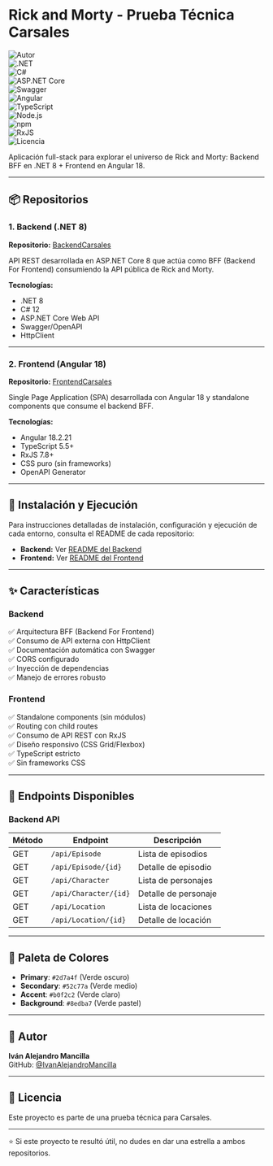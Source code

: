 # Rick and Morty - Prueba Técnica Carsales

![Autor](https://img.shields.io/badge/Autor-Iv%C3%A1n%20Mancilla-lightgrey)  
![.NET](https://img.shields.io/badge/.NET-8.0-512BD4?logo=dotnet&logoColor=white)  
![C#](https://img.shields.io/badge/C%23-12.0-239120?logo=csharp&logoColor=white)  
![ASP.NET Core](https://img.shields.io/badge/ASP.NET%20Core-8.0-512BD4?logo=dotnet&logoColor=white)  
![Swagger](https://img.shields.io/badge/Swagger-OpenAPI-85EA2D?logo=swagger&logoColor=black)  
![Angular](https://img.shields.io/badge/Angular-18.2.21-DD0031?logo=angular&logoColor=white)  
![TypeScript](https://img.shields.io/badge/TypeScript-5.5+-3178C6?logo=typescript&logoColor=white)  
![Node.js](https://img.shields.io/badge/Node.js-18+-339933?logo=node.js&logoColor=white)  
![npm](https://img.shields.io/badge/npm-10+-CB3837?logo=npm&logoColor=white)  
![RxJS](https://img.shields.io/badge/RxJS-7.8+-B7178C?logo=reactivex&logoColor=white)  
![Licencia](https://img.shields.io/badge/Licencia-Unlicense-blue)

Aplicación full-stack para explorar el universo de Rick and Morty: Backend BFF en .NET 8 + Frontend en Angular 18.

---

## 📦 Repositorios

### 1. Backend (.NET 8)
**Repositorio:** [BackendCarsales](https://github.com/IvanAlejandroMancilla/BackendCarsales)

API REST desarrollada en ASP.NET Core 8 que actúa como BFF (Backend For Frontend) consumiendo la API pública de Rick and Morty.

**Tecnologías:**
- .NET 8
- C# 12
- ASP.NET Core Web API
- Swagger/OpenAPI
- HttpClient

---

### 2. Frontend (Angular 18)
**Repositorio:** [FrontendCarsales](https://github.com/IvanAlejandroMancilla/FrontendCarsales)

Single Page Application (SPA) desarrollada con Angular 18 y standalone components que consume el backend BFF.

**Tecnologías:**
- Angular 18.2.21
- TypeScript 5.5+
- RxJS 7.8+
- CSS puro (sin frameworks)
- OpenAPI Generator

---

## 🚀 Instalación y Ejecución

Para instrucciones detalladas de instalación, configuración y ejecución de cada entorno, consulta el README de cada repositorio:

- **Backend:** Ver [README del Backend](https://github.com/IvanAlejandroMancilla/BackendCarsales#readme)
- **Frontend:** Ver [README del Frontend](https://github.com/IvanAlejandroMancilla/FrontendCarsales#readme)

---

## ✨ Características

### Backend
✅ Arquitectura BFF (Backend For Frontend)  
✅ Consumo de API externa con HttpClient  
✅ Documentación automática con Swagger  
✅ CORS configurado  
✅ Inyección de dependencias  
✅ Manejo de errores robusto  

### Frontend
✅ Standalone components (sin módulos)  
✅ Routing con child routes  
✅ Consumo de API REST con RxJS  
✅ Diseño responsivo (CSS Grid/Flexbox)  
✅ TypeScript estricto  
✅ Sin frameworks CSS  

---

## 📂 Endpoints Disponibles

### Backend API

| Método | Endpoint | Descripción |
|--------|----------|-------------|
| GET | `/api/Episode` | Lista de episodios |
| GET | `/api/Episode/{id}` | Detalle de episodio |
| GET | `/api/Character` | Lista de personajes | 
| GET | `/api/Character/{id}` | Detalle de personaje |
| GET | `/api/Location` | Lista de locaciones |
| GET | `/api/Location/{id}` | Detalle de locación |

---

## 🎨 Paleta de Colores

- **Primary**: `#2d7a4f` (Verde oscuro)
- **Secondary**: `#52c77a` (Verde medio)
- **Accent**: `#b0f2c2` (Verde claro)
- **Background**: `#8edba7` (Verde pastel)

---

## 👤 Autor

**Iván Alejandro Mancilla**  
GitHub: [@IvanAlejandroMancilla](https://github.com/IvanAlejandroMancilla)

---

## 📄 Licencia

Este proyecto es parte de una prueba técnica para Carsales.

---

⭐ Si este proyecto te resultó útil, no dudes en dar una estrella a ambos repositorios.
